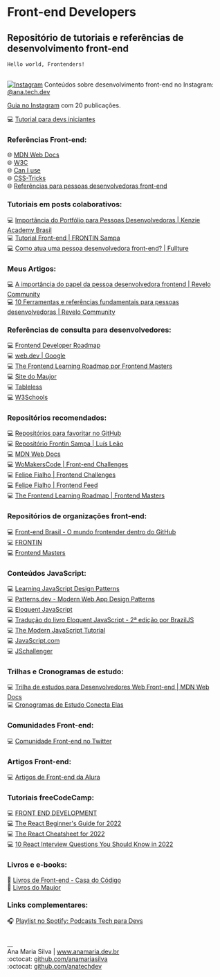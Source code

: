 # Front-end Developers

## Repositório de tutoriais e referências de desenvolvimento front-end

<code>Hello world, Frontenders!</code> 
<br><br>

<a href="https://www.instagram.com/ana.tech.dev/"><img alt="Instagram" src="https://img.shields.io/badge/ana.tech.dev-%23E4405F.svg?style=plastic&logo=Instagram&logoColor=white&color=blue"/></a> Conteúdos sobre desenvolvimento front-end no Instagram: [@ana.tech.dev](https://www.instagram.com/ana.tech.dev/) <br>

<a href="https://www.instagram.com/ana.tech.dev/guide/desenvolvimento-web-front-end/18164552647134233/" target="_blank">Guia no Instagram</a> com 20 publicações.
<br>

💻 [Tutorial para devs iniciantes](https://www.instagram.com/p/CcG6lv7ufsy/)
<br>

### Referências Front-end:
🌐 [MDN Web Docs](https://developer.mozilla.org/pt-BR/) <br>
🌐 [W3C](https://www.w3c.br/) <br>
🌐 [Can I use](https://caniuse.com/) <br>
🌐 [CSS-Tricks](https://css-tricks.com/) <br>
🌐 [Referências para pessoas desenvolvedoras front-end](https://www.instagram.com/p/CRY2ZUaD9kS/) <br>

### Tutoriais em posts colaborativos:
💻 [Importância do Portfólio para Pessoas Desenvolvedoras | Kenzie Academy Brasil](https://www.instagram.com/p/ChmxWtzAkJO/) <br>
💻 [Tutorial Front-end | FRONTIN Sampa](https://www.instagram.com/p/CVTy0aMDOMW/) <br>
💻 [Como atua uma pessoa desenvolvedora front-end? | Fullture](https://www.instagram.com/p/CZSFyENpXWX/) <br>

### Meus Artigos:
💻 [A importância do papel da pessoa desenvolvedora frontend | Revelo Community](https://community.revelo.com/a-importancia-do-papel-do-desenvolvedor-frontend/) <br>
💻 [10 Ferramentas e referências fundamentais para pessoas desenvolvedoras | Revelo Community](https://community.revelo.com/10-ferramentas-e-referencias-fundamentais-para-pessoas-desenvolvedoras/) <br>

### Referências de consulta para desenvolvedores:
💻 [Frontend Developer Roadmap](https://roadmap.sh/frontend) <br>
💻 [web.dev | Google ](https://web.dev) <br>
💻 [The Frontend Learning Roadmap por Frontend Masters](https://frontendmasters.com/guides/learning-roadmap/) <br>
💻 [Site do Maujor](https://www.maujor.com/) <br>
💻 [Tableless](https://tableless.com.br/) <br>
💻 [W3Schools](https://www.w3schools.com/) <br>

### Repositórios recomendados:
💻 [Repositórios para favoritar no GitHub](https://www.instagram.com/p/CTf72KfDN0n/) <br>
💻 [Repositório Frontin Sampa | Luís Leão](https://github.com/luisleao/frontinsampa) <br>
💻 [MDN Web Docs](https://github.com/mdn) <br>
💻 [WoMakersCode | Front-end Challenges](https://github.com/WoMakersCode/challenges-front-end) <br>
💻 [Felipe Fialho | Frontend Challenges](https://github.com/felipefialho/frontend-challenges) <br>
💻 [Felipe Fialho | Frontend Feed](https://github.com/felipefialho/frontend-feed) <br>
💻 [The Frontend Learning Roadmap | Frontend Masters](https://github.com/FrontendMasters/learning-roadmap) <br>

### Repositórios de organizações front-end:
💻 [Front-end Brasil - O mundo frontender dentro do GitHub](https://github.com/frontendbr) <br>
💻 [FRONTIN](https://github.com/frontinsampa) <br>
💻 [Frontend Masters](https://github.com/FrontendMasters) <br>

### Conteúdos JavaScript:
💻 [Learning JavaScript Design Patterns](https://www.patterns.dev/posts/classic-design-patterns/) <br>
💻 [Patterns.dev - Modern Web App Design Patterns](https://www.patterns.dev/) <br>
💻 [Eloquent JavaScript](https://eloquentjavascript.net/) <br>
💻 [Tradução do livro Eloquent JavaScript - 2ª edição por BrazilJS](https://github.com/braziljs/eloquente-javascript) <br>
💻 [The Modern JavaScript Tutorial](https://javascript.info/) <br>
💻 [JavaScript.com](https://www.javascript.com/) <br>
💻 [JSchallenger](https://www.jschallenger.com/) <br>

### Trilhas e Cronogramas de estudo:
💻 [Trilha de estudos para Desenvolvedores Web Front-end | MDN Web Docs](https://developer.mozilla.org/pt-BR/docs/Learn/Front-end_web_developer) <br>
💻 [Cronogramas de Estudo Conecta Elas](https://www.anamaria.dev.br/parcerias/conecta_elas/conecta_elas.html) <br>

### Comunidades Front-end:
💻 [Comunidade Front-end no Twitter](https://www.instagram.com/p/CaVtSk8gQSg/) <br>

### Artigos Front-end:
💻 [Artigos de Front-end da Alura](https://www.alura.com.br/artigos/front-end) <br>

### Tutoriais freeCodeCamp:
💻 [FRONT END DEVELOPMENT](https://www.freecodecamp.org/news/tag/front-end-development/)<br>
💻 [The React Beginner's Guide for 2022](www.freecodecamp.org/news/react-beginners-guide/) <br>
💻 [The React Cheatsheet for 2022](https://www.freecodecamp.org/news/the-react-cheatsheet/) <br>
💻 [10 React Interview Questions You Should Know in 2022](https://www.freecodecamp.org/news/react-interview-questions-to-know/) <br>

### Livros e e-books: 
📘 [Livros de Front-end - Casa do Código](https://www.casadocodigo.com.br/collections/livros-de-front-end) <br>
📘 [Livros do Maujor](https://livrosdomaujor.com.br/) <br>

### Links complementares:
🎧 [Playlist no Spotify: Podcasts Tech para Devs](https://open.spotify.com/playlist/2grGG2vgZOOE0RjuWVV5iv?si=7uR86uv2S_aOOJ2bO0aygA&dl_branch=1&nd=1)

<br>
__<br>
Ana Maria Silva | <a href="https://www.anamaria.dev.br" target="_blank">www.anamaria.dev.br</a><br>
:octocat: <a href="https://github.com/anamariasilva" target="_blank">github.com/anamariasilva</a><br>
:octocat: <a href="https://github.com/anatechdev" target="_blank">github.com/anatechdev</a>
